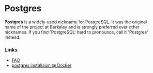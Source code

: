 # Postgres
**Postgres** is a widely-used nickname for PostgreSQL. It was the original name of the project at Berkeley and is strongly preferred over other nicknames. If you find 'PostgreSQL' hard to pronounce, call it 'Postgres' instead.
### Links
* [FAQ](https://wiki.postgresql.org/wiki/FAQ)
* [postgres installaion @ Docker](https://hevodata.com/learn/docker-postgresql/#pre)